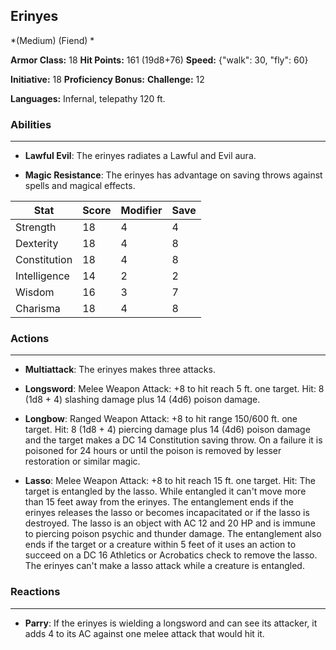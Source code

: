 ## Erinyes
*(Medium) (Fiend) *

**Armor Class:** 18
**Hit Points:** 161 (19d8+76)
**Speed:** {"walk": 30, "fly": 60}

**Initiative:** 18
**Proficiency Bonus:**
**Challenge:** 12

**Languages:** Infernal, telepathy 120 ft.

### Abilities
 --- 
- **Lawful Evil**: The erinyes radiates a Lawful and Evil aura.

- **Magic Resistance**: The erinyes has advantage on saving throws against spells and magical effects.



| Stat | Score | Modifier | Save |
| ---- | ---- | ---- | ---- |
| Strength | 18 | 4 | 4 |
| Dexterity | 18 | 4 | 8 |
| Constitution | 18 | 4 | 8 |
| Intelligence | 14 | 2 | 2 |
| Wisdom | 16 | 3 | 7 |
| Charisma | 18 | 4 | 8 |

### Actions
 --- 
- **Multiattack**: The erinyes makes three attacks.

- **Longsword**: Melee Weapon Attack: +8 to hit  reach 5 ft.  one target. Hit: 8 (1d8 + 4) slashing damage plus 14 (4d6) poison damage.

- **Longbow**: Ranged Weapon Attack: +8 to hit  range 150/600 ft.  one target. Hit: 8 (1d8 + 4) piercing damage plus 14 (4d6) poison damage  and the target makes a DC 14 Constitution saving throw. On a failure  it is poisoned for 24 hours or until the poison is removed by lesser restoration or similar magic.

- **Lasso**: Melee Weapon Attack: +8 to hit  reach 15 ft.  one target. Hit: The target is entangled by the lasso. While entangled  it can't move more than 15 feet away from the erinyes. The entanglement ends if the erinyes releases the lasso or becomes incapacitated  or if the lasso is destroyed. The lasso is an object with AC 12 and 20 HP and is immune to piercing  poison  psychic  and thunder damage. The entanglement also ends if the target or a creature within 5 feet of it uses an action to succeed on a DC 16 Athletics or Acrobatics check to remove the lasso. The erinyes can't make a lasso attack while a creature is entangled.

### Reactions
 --- 
- **Parry**: If the erinyes is wielding a longsword and can see its attacker, it adds 4 to its AC against one melee attack that would hit it.

